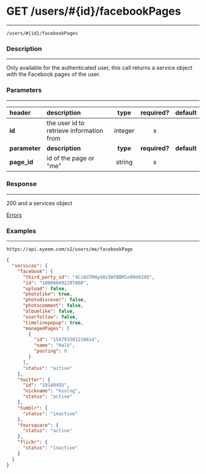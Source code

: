 # GET /users/#{id}/facebookPages    
***
`/users/#{id}/facebookPages`

### Description
***
Only available for the authenticated user, this call returns a service object with the Facebook pages of the user.

### Parameters
***
|header| description| type |required? |default|
|:---------|:--------------|:----------:|:------------:|:------------:|
|**id**|the user id to retrieve information from|integer|x||
|**parameter**| **description**| **type** |**required?** |**default**|
|**page_id**|id of the page or "me"|string|x||

### Response
***

200 and a services object


[Errors](../../resources/errors.md#files)

### Examples
***

`https://api.eyeem.com/v2/users/me/facebookPage`


```json
{
  "services": {
    "facebook": {
      "third_party_id": "4Ci6GTRNyX8vIWfBBM1n09m9JdQ",
      "id": "100000492297860",
      "upload": false,
      "photolike": true,
      "photodiscover": false,
      "photocomment": false,
      "albumlike": false,
      "userfollow": false,
      "timelinepopup": true,
      "managedPages": [
        {
          "id": "154793581210614",
          "name": "Halö",
          "posting": 0
        }
      ],
      "status": "active"
    },
    "twitter": {
      "id": "19140455",
      "nickname": "ksslng",
      "status": "active"
    },
    "tumblr": {
      "status": "inactive"
    },
    "foursquare": {
      "status": "active"
    },
    "flickr": {
      "status": "inactive"
    }
  }
}

```